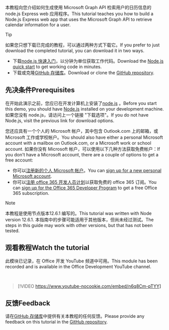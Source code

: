 <!-- markdownlint-disable MD002 MD041 -->

<span data-ttu-id="0f9a9-101">本教程向您介绍如何生成使用 Microsoft Graph API 检索用户的日历信息的 node.js Express web 应用程序。</span><span class="sxs-lookup"><span data-stu-id="0f9a9-101">This tutorial teaches you how to build a Node.js Express web app that uses the Microsoft Graph API to retrieve calendar information for a user.</span></span>

> [!TIP]
> <span data-ttu-id="0f9a9-102">如果您只想下载已完成的教程，可以通过两种方式下载它。</span><span class="sxs-lookup"><span data-stu-id="0f9a9-102">If you prefer to just download the completed tutorial, you can download it in two ways.</span></span>
>
> - <span data-ttu-id="0f9a9-103">下载[node.js 快速入门](https://developer.microsoft.com/graph/quick-start?platform=option-node)，以分钟为单位获取工作代码。</span><span class="sxs-lookup"><span data-stu-id="0f9a9-103">Download the [Node.js quick start](https://developer.microsoft.com/graph/quick-start?platform=option-node) to get working code in minutes.</span></span>
> - <span data-ttu-id="0f9a9-104">下载或克隆[GitHub 存储库](https://github.com/microsoftgraph/msgraph-training-nodeexpressapp)。</span><span class="sxs-lookup"><span data-stu-id="0f9a9-104">Download or clone the [GitHub repository](https://github.com/microsoftgraph/msgraph-training-nodeexpressapp).</span></span>

## <a name="prerequisites"></a><span data-ttu-id="0f9a9-105">先决条件</span><span class="sxs-lookup"><span data-stu-id="0f9a9-105">Prerequisites</span></span>

<span data-ttu-id="0f9a9-106">在开始此演示之前，您应已在开发计算机上安装了[node.js](https://nodejs.org) 。</span><span class="sxs-lookup"><span data-stu-id="0f9a9-106">Before you start this demo, you should have [Node.js](https://nodejs.org) installed on your development machine.</span></span> <span data-ttu-id="0f9a9-107">如果您没有 node.js，请访问上一个链接 "下载选项"。</span><span class="sxs-lookup"><span data-stu-id="0f9a9-107">If you do not have Node.js, visit the previous link for download options.</span></span>

<span data-ttu-id="0f9a9-108">您还应具有一个个人的 Microsoft 帐户，其中包含 Outlook.com 上的邮箱，或 Microsoft 工作或学校帐户。</span><span class="sxs-lookup"><span data-stu-id="0f9a9-108">You should also have either a personal Microsoft account with a mailbox on Outlook.com, or a Microsoft work or school account.</span></span> <span data-ttu-id="0f9a9-109">如果你没有 Microsoft 帐户，可以使用以下几种方法获取免费帐户：</span><span class="sxs-lookup"><span data-stu-id="0f9a9-109">If you don't have a Microsoft account, there are a couple of options to get a free account:</span></span>

- <span data-ttu-id="0f9a9-110">你可以[注册新的个人 Microsoft 帐户](https://signup.live.com/signup?wa=wsignin1.0&rpsnv=12&ct=1454618383&rver=6.4.6456.0&wp=MBI_SSL_SHARED&wreply=https://mail.live.com/default.aspx&id=64855&cbcxt=mai&bk=1454618383&uiflavor=web&uaid=b213a65b4fdc484382b6622b3ecaa547&mkt=E-US&lc=1033&lic=1)。</span><span class="sxs-lookup"><span data-stu-id="0f9a9-110">You can [sign up for a new personal Microsoft account](https://signup.live.com/signup?wa=wsignin1.0&rpsnv=12&ct=1454618383&rver=6.4.6456.0&wp=MBI_SSL_SHARED&wreply=https://mail.live.com/default.aspx&id=64855&cbcxt=mai&bk=1454618383&uiflavor=web&uaid=b213a65b4fdc484382b6622b3ecaa547&mkt=E-US&lc=1033&lic=1).</span></span>
- <span data-ttu-id="0f9a9-111">你可以[注册 office 365 开发人员计划](https://developer.microsoft.com/office/dev-program)以获取免费的 office 365 订阅。</span><span class="sxs-lookup"><span data-stu-id="0f9a9-111">You can [sign up for the Office 365 Developer Program](https://developer.microsoft.com/office/dev-program) to get a free Office 365 subscription.</span></span>

> [!NOTE]
> <span data-ttu-id="0f9a9-112">本教程是使用节点版本12.6.1 编写的。</span><span class="sxs-lookup"><span data-stu-id="0f9a9-112">This tutorial was written with Node version 12.6.1.</span></span> <span data-ttu-id="0f9a9-113">本指南中的步骤可能适用于其他版本，但尚未经过测试。</span><span class="sxs-lookup"><span data-stu-id="0f9a9-113">The steps in this guide may work with other versions, but that has not been tested.</span></span>

## <a name="watch-the-tutorial"></a><span data-ttu-id="0f9a9-114">观看教程</span><span class="sxs-lookup"><span data-stu-id="0f9a9-114">Watch the tutorial</span></span>

<span data-ttu-id="0f9a9-115">此模块已记录，在 Office 开发 YouTube 频道中可用。</span><span class="sxs-lookup"><span data-stu-id="0f9a9-115">This module has been recorded and is available in the Office Development YouTube channel.</span></span>

<!-- markdownlint-disable MD033 MD034 -->
<br/>

> [!VIDEO https://www.youtube-nocookie.com/embed/n6q8Cm-pTYY]
<!-- markdownlint-enable MD033 MD034 -->

## <a name="feedback"></a><span data-ttu-id="0f9a9-116">反馈</span><span class="sxs-lookup"><span data-stu-id="0f9a9-116">Feedback</span></span>

<span data-ttu-id="0f9a9-117">请在[GitHub 存储库](https://github.com/microsoftgraph/msgraph-training-nodeexpressapp)中提供有关本教程的任何反馈。</span><span class="sxs-lookup"><span data-stu-id="0f9a9-117">Please provide any feedback on this tutorial in the [GitHub repository](https://github.com/microsoftgraph/msgraph-training-nodeexpressapp).</span></span>
